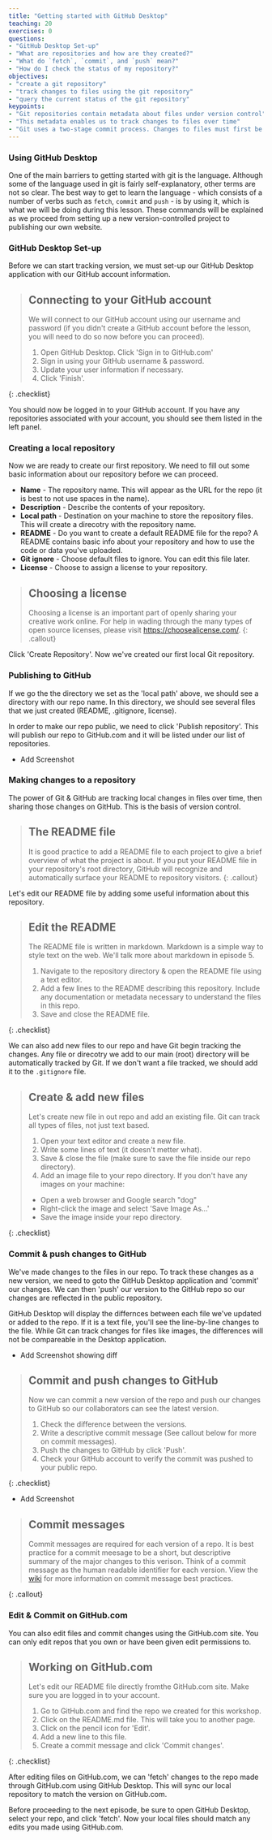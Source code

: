 ```yaml
---
title: "Getting started with GitHub Desktop"
teaching: 20
exercises: 0
questions:
- "GitHub Desktop Set-up"
- "What are repositories and how are they created?"
- "What do `fetch`, `commit`, and `push` mean?"
- "How do I check the status of my repository?"
objectives:
- "create a git repository"
- "track changes to files using the git repository"
- "query the current status of the git repository"
keypoints:
- "Git repositories contain metadata about files under version control"
- "This metadata enables us to track changes to files over time"
- "Git uses a two-stage commit process. Changes to files must first be added to the staging area, then committed to the repository"
---
```


### Using GitHub Desktop

One of the main barriers to getting started with git is the language. Although some of the language used in git is 
fairly self-explanatory, other terms are not so clear. The best way to get to learn the language - which consists of a 
number of verbs such as `fetch`, `commit` and `push` - is by using it, which is what we will be doing during this 
lesson. These commands will be explained as we proceed from setting up a new version-controlled project to publishing our own website.

### GitHub Desktop Set-up

Before we can start tracking version, we must set-up our GitHub Desktop application with our GitHub account information. 



> ## Connecting to your GitHub account
> We will connect to our GitHub account using our username and password (if you didn't create a GitHub account before the lesson, you will need to do so now before you can proceed). 
>1. Open GitHub Desktop. Click 'Sign in to GitHub.com'
>2. Sign in using your GitHub username & password.
>3. Update your user information if necessary.
>4. Click 'Finish'.
>
{: .checklist}

You should now be logged in to your GitHub account. If you have any repositories associated with your account, you should see them listed in the left panel. 

### Creating a local repository

Now we are ready to create our first repository. We need to fill out some basic information about our repository before we can proceed.

* **Name** - The repository name. This will appear as the URL for the repo (it is best to not use spaces in the name).
* **Description** - Describe the contents of your repository.
* **Local path** - Destination on your machine to store the repository files. This will create a direcotry with the repository name. 
* **README** - Do you want to create a default README file for the repo? A README contains basic info about your repository and how to use the code or data you've uploaded.
* **Git ignore** - Choose default files to ignore. You can edit this file later.
* **License** - Choose to assign a license to your repository.

> ## Choosing a license
> Choosing a license is an important part of openly sharing your creative work online. For help in wading through the
> many types of open source licenses, please visit <https://choosealicense.com/>.
{: .callout}

Click 'Create Repository'. Now we've created our first local Git repository. 

### Publishing to GitHub

If we go the the directory we set as the 'local path' above, we should see a directory with our repo name. In this directory, we should see several files that we just created (README, .gitignore, license). 

In order to make our repo public, we need to click 'Publish repository'. This will publish our repo to GitHub.com and it will be listed under our list of repositories. 

* Add Screenshot

### Making changes to a repository

The power of Git & GitHub are tracking local changes in files over time, then sharing those changes on GitHub. This is the basis of version control. 

> ## The README file
> It is good practice to add a README file to each project to give a brief overview of what the project is about. If you 
> put your README file in your repository's root directory, GitHub will recognize and automatically surface your README 
> to repository visitors.
{: .callout}

Let's edit our README file by adding some useful information about this repository. 

> ## Edit the README
> The README file is written in markdown. Markdown is a simple way to style text on  the web. We'll talk more about markdown in episode 5. 
>1. Navigate to the repository directory & open the README file using a text editor.
>2. Add a few lines to the README describing this repository. Include any documentation or metadata necessary to understand the files in this repo.
>3. Save and close the README file.
>
{: .checklist}

We can also add new files to our repo and have Git begin tracking the changes. Any file or direcotry we add to our main (root) directory will be automatically tracked by Git. If we don't want a file tracked, we should add it to the `.gitignore` file.

>## Create & add new files
> Let's create new file in out repo and add an existing file. Git can track all types of files, not just text based. 
>1. Open your text editor and create a new file.
>2. Write some lines of text (it doesn't metter what).
>3. Save & close the file (make sure to save the file inside our repo directory).
>4. Add an image file to your repo directory. If you don't have any images on your machine: 
> - Open a web browser and Google search "dog"
> - Right-click the image and select 'Save Image As...'
> - Save the image inside your repo directory.
>
{: .checklist}

### Commit & push changes to GitHub

We've made changes to the files in our repo. To track these changes as a new version, we need to goto the GitHub Desktop application and 'commit' our changes. We can then 'push' our version to the GitHub repo so our changes are reflected in the public repository.

GitHub Desktop will display the differnces between each file we've updated or added to the repo. If it is a text file, you'll see the line-by-line changes to the file. While Git can track changes for files like images, the differences will not be compareable in the Desktop application. 

* Add Screenshot showing diff

> ## Commit and push changes to GitHub
> Now we can commit a new version of the repo and push our changes to GitHub so our collaborators can see the latest version.
>1. Check the difference between the versions.
>2. Write a descriptive commit message (See callout below for more on commit messages).
>3. Push the changes to GitHub by click 'Push'.
>4. Check your GitHub account to verify the commit was pushed to your public repo.
>
{: .checklist}

* Add Screenshot 

> ## Commit messages
>Commit messages are required for each version of a repo. It is best practice for a commit meesage to be a short, but descriptive summary of the major changes to this verison. 
>Think of a commit message as the human readable identifier for each version. View the [wiki](https://wiki.openstack.org/wiki/GitCommitMessages#Information_in_commit_messages) for more information on commit message best practices.
>
{: .callout}

### Edit & Commit on GitHub.com

You can also edit files and commit changes using the GitHub.com site. You can only edit repos that you own or have been given edit permissions to. 

>## Working on GitHub.com
>Let's edit our README file directly fromthe GitHub.com site. Make sure you are logged in to your account.
>1. Go to GitHub.com and find the repo we created for this workshop.
>2. Click on the README.md file. This will take you to another page.
>3. Click on the pencil icon for 'Edit'.
>4. Add a new line to this file.
>5. Create a commit message and click 'Commit changes'.
>
{: .checklist}

After editing files on GitHub.com, we can 'fetch' changes to the repo made through GitHub.com using GitHub Desktop. This will sync our local repository to match the version on GitHub.com. 

Before proceeding to the next episode, be sure to open GitHub Desktop, select your repo, and click 'fetch'. Now your local files should match any edits you made using GitHub.com.
